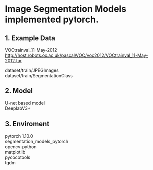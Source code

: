 # Image Segmentation Models implemented pytorch.

## 1. Example Data
VOCtrainval_11-May-2012  
http://host.robots.ox.ac.uk/pascal/VOC/voc2012/VOCtrainval_11-May-2012.tar  

dataset/train/JPEGImages  
dataset/train/SegmentationClass  

## 2. Model
U-net based model  
DeeplabV3+  

## 3. Enviroment 
pytorch 1.10.0  
segmentation_models_pytorch  
opencv-python  
matplotlib  
pycocotools  
tqdm  